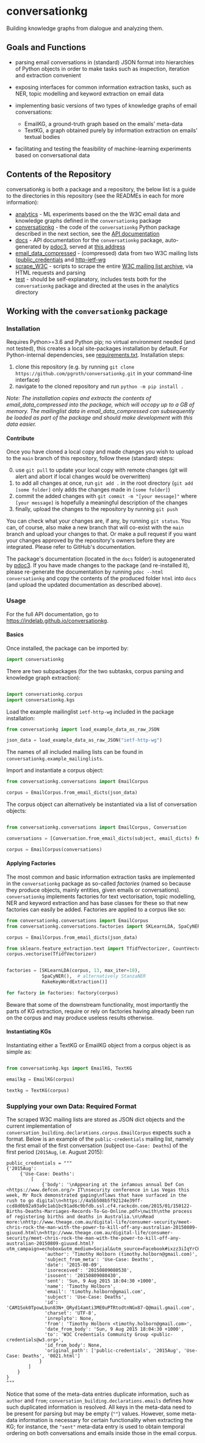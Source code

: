 # conversationkg

Building knowledge graphs from dialogue and analyzing them.

## Goals and Functions

 - parsing email conversations in (standard) JSON format into hierarchies of Python objects in order to make tasks such as inspection, iteration and extraction convenient
 
 - exposing interfaces for common information extraction tasks, such as NER, topic modelling and keyword extraction on email data
 
 - implementing basic versions of two types of knowledge graphs of email conversations:
   - EmailKG, a ground-truth graph based on the emails' meta-data
   - TextKG, a graph obtained purely by information extraction on emails' textual bodies
 
 - facilitating and testing the feasibility of machine-learning experiments based on conversational data
 
## Contents of the Repository

conversationkg is both a package and a repository, the below list is a guide to the directories in this repository (see the READMEs in each for more information):

 - [analytics](./analytics) - ML experiments based on the the W3C email data and knowledge graphs defined in the `conversationkg` package  
 - [conversationkg](./conversationkg) - the code of the `conversationkg` Python package described in the next section, see the [API documentation](https://indelab.github.io/conversationkg)
 - [docs](./docs) - API documentation for the `conversationkg` package, auto-generated by [pdoc3](https://pdoc3.github.io/pdoc/), served at [this address](https://indelab.github.io/conversationkg/)
 - [email_data_compressed](./email_data_compressed) - (compressed) data from two W3C mailing lists ([public_credentials](https://lists.w3.org/Archives/Public/public-credentials) and [http-ietf-wg](https://lists.w3.org/Archives/Public/ietf-http-wg/)
 - [scrape_W3C](./scrape_W3C) - scripts to scrape the entire [W3C mailing list archive](https://lists.w3.org/Archives/Public/), via HTML requests and parsing
 - [test](./tests) - should be self-explanatory, includes tests both for the `conversationkg` package and directed at the uses in the analytics directory
 


## Working with the `conversationkg` package

### Installation

Requires Python>=3.6 and Python pip; no virtual environment needed (and not tested), this creates a local site-packages installation by default. For Python-internal dependencies, see [requirements.txt](requirements.txt).
Installation steps:

 1. clone this repository (e.g. by running `git clone https://github.com/pgroth/conversationkg.git` in your command-line interface)
 2. navigate to the cloned repository and run `python -m pip install .`
 
_Note: The installation copies and extracts the contents of email_data_compressed into the package, which will occopy up to a GB of memory. The mailinglist data in email_data_compressed can subsequently be loaded as part of the package and should make development with this data easier._

#### Contribute

Once you have cloned a local copy and made changes you wish to upload to the `main` branch of this repository, follow these (standard) steps:
 
  0. use `git pull` to update your local copy with remote changes (git will alert and abort if local changes would be overwritten)
  1. to add all changes at once, run `git add .` in the root directory (`git add [some folder]` only adds the changes made in `[some folder]`)
  2. commit the added changes with `git commit -m "[your message]"` where `[your message]` is hopefully a meaningful description of the changes
  3. finally, upload the changes to the repository by running `git push`
  
You can check what your changes are, if any, by running `git status`.
You can, of course, also make a new branch that will co-exist with the `main` branch and upload your changes to that. Or make a pull request if you want your changes approved by the repository's owners before they are integrated. Please refer to GitHub's documentation.

The package's documentation (located in the `docs` folder) is autogenerated by [pdoc3](https://pdoc3.github.io/pdoc/). If you have made changes to the package (and re-installed it), please re-generate the documentation by running `pdoc --html conversationkg` and copy the contents of the produced folder `html` into `docs` (and upload the updated documentation as described above).


### Usage

For the full API documentation, go to https://indelab.github.io/conversationkg.


#### Basics

Once installed, the package can be imported by:

```python
import conversationkg
```

There are two subpackages (for the two subtasks, corpus parsing and knowledge graph extraction):

```python

import conversationkg.corpus 
import conversationkg.kgs

```

Load the example mailinglist `ietf-http-wg` included in the package installation:

```python
from conversationkg import load_example_data_as_raw_JSON

json_data = load_example_data_as_raw_JSON("ietf-http-wg")
```
The names of all included mailing lists can be found in `conversationkg.example_mailinglists`.


Import and instantiate a corpus object:

```python
from conversationkg.conversations import EmailCorpus

corpus = EmailCorpus.from_email_dicts(json_data)

```

The corpus object can alternatively be instantiated via a list of conversation objects:

```python

from conversationkg.conversations import EmailCorpus, Conversation

conversations = [Conversation.from_email_dicts(subject, email_dicts) for subject, email_dicts in json_data

corpus = EmailCorpus(conversations)
```


#### Applying Factories

The most common and basic information extraction tasks are implemented in the `conversationkg` package as so-called *factories* (named so because they produce objects, mainly entities, given emails or conversations). `conversationkg` implements factories for text vectorisation, topic modelling, NER and keyword extraction and has base classes for these so that new factories can easily be added. Factories are applied to a corpus like so:

```python
from conversationkg.conversations import EmailCorpus
from conversationkg.conversations.factories import SKLearnLDA, SpaCyNER, StanzaNER, RakeKeyWordExtraction

corpus = EmailCorpus.from_email_dicts(json_data)

from sklearn.feature_extraction.text import TfidfVectorizer, CountVectorizer
corpus.vectorise(TfidfVectorizer)


factories = [SKLearnLDA(corpus, 13, max_iter=10), 
             SpaCyNER(),  # alternatively StanzaNER
             RakeKeyWordExtraction()]

for factory in factories: factory(corpus)

```


Beware that some of the downstream functionality, most importantly the parts of KG extraction, require or rely on factories having already been run on the corpus and may produce useless results otherwise.



#### Instantiating KGs

Instantiating either a TextKG or EmailKG object from a corpus object is as simple as:

```python

from conversationkg.kgs import EmailKG, TextKG

emailkg = EmailKG(corpus)

textkg = TextKG(corpus)

```



### Supplying your own Data: Required Format

The scraped W3C mailing lists are stored as JSON dict objects and the current implementation of `conversation_building.declarations.corpus.EmailCorpus` expects such a format. Below is an example of the `public-credentials` mailing list, namely the first email of the first conversation (subject `Use-Case: Deaths`) of the first period (`2015Aug`, i.e. August 2015):

```
public_credentials = """
{'2015Aug': 
     {'Use-Case: Deaths': 
         [  
             {'body': '\nAppearing at the infamous annual Def Con <https://www.defcon.org/> IT\nsecurity conference in Las Vegas this week, Mr Rock demonstrated gaping\nflaws that have surfaced in the rush to go digital\n<https://4a5b508b5f92124e39ff-ccd8d0b92a93a9c1ab1bc91ad6c9bfdb.ssl.cf4.rackcdn.com/2015/01/150122-Births-Deaths-Marriages-Records-To-Go-Online.pdf>\nwith\nthe process of registering births and deaths in Australia.\n\nRead more:\nhttp://www.theage.com.au/digital-life/consumer-security/meet-chris-rock-the-man-with-the-power-to-kill-off-any-australian-20150809-giuuxd.html\n<http://www.theage.com.au/digital-life/consumer-security/meet-chris-rock-the-man-with-the-power-to-kill-off-any-australian-20150809-giuuxd.html?utm_campaign=echobox&utm_medium=Social&utm_source=Facebook#ixzz3iIqYrCHc>\n',
              'author': 'Timothy Holborn (timothy.holborn@gmail.com)',
              'subject_from_meta': 'Use-Case: Deaths',
              'date': '2015-08-09',
              'isoreceived': '20150809080538',
              'isosent': '20150809080430',
              'sent': 'Sun, 9 Aug 2015 18:04:30 +1000',
              'name': 'Timothy Holborn',
              'email': 'timothy.holborn@gmail.com',
              'subject': 'Use-Case: Deaths',
              'id': 'CAM1Sok0TpowLbun83N+_QRyd14amti3ME0uPTRtodtnNGx87-Q@mail.gmail.com',
              'charset': 'UTF-8',
              'inreplyto': None,
              'from': 'Timothy Holborn <timothy.holborn@gmail.com>',
              'date_from_body': 'Sun, 9 Aug 2015 18:04:30 +1000',
              'to': 'W3C Credentials Community Group <public-credentials@w3.org>',
              'id_from_body': None,
              'original_path': ['public-credentials', '2015Aug', 'Use-Case: Deaths', '0021.html']
            }
        ]
    }
}
"""            
```
Notice that some of the meta-data entries duplicate information, such as `author` and `from`; `conversation_building.declarations.emails` defines how such duplicated information is resolved. All keys in the meta-data need to be present for parsing but may be empty (`""`) values. However, some meta-data information is necessary for certain functionality when extracting the KG; for instance, the `"sent"` meta-data entry is used to obtain temporal ordering on both conversations and emails inside those in the email corpus.
